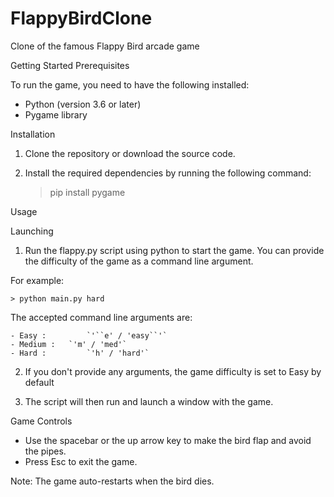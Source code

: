 # FlappyBirdClone
Clone of the famous Flappy Bird arcade game



Getting Started
Prerequisites

To run the game, you need to have the following installed:

- Python (version 3.6 or later)
- Pygame library


Installation
1. Clone the repository or download the source code.
2. Install the required dependencies by running the following command:


    > pip install pygame


Usage


Launching


1.  Run the flappy.py script using python to start the game. You can provide the difficulty of the game as a command line argument.

For example:


    > python main.py hard

 
 The accepted command line arguments are:

    - Easy :         `'``e' / 'easy``'` 
    - Medium :   `'m' / 'med'`
    - Hard :         `'h' / 'hard'` 
     
2.  If you don't provide any arguments, the game difficulty is set to Easy by default


3.  The script will then run and launch a window with the game.


Game Controls
- Use the spacebar or the up arrow key to make the bird flap and avoid the pipes.
- Press Esc to exit the game.

Note: The game auto-restarts when the bird dies.
